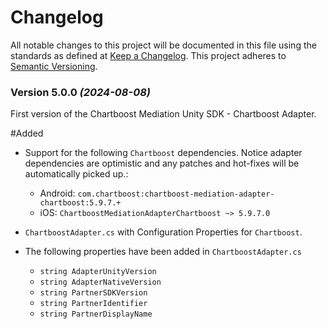 # Changelog
All notable changes to this project will be documented in this file using the standards as defined at [Keep a Changelog](https://keepachangelog.com/en/1.0.0/). This project adheres to [Semantic Versioning](https://semver.org/spec/v2.0.0).

### Version 5.0.0 *(2024-08-08)*

First version of the Chartboost Mediation Unity SDK - Chartboost Adapter.

#Added
- Support for the following `Chartboost` dependencies. Notice adapter dependencies are optimistic and any patches and hot-fixes will be automatically picked up.:
    * Android: `com.chartboost:chartboost-mediation-adapter-chartboost:5.9.7.+`
    * iOS: `ChartboostMediationAdapterChartboost ~> 5.9.7.0`
    
- `ChartboostAdapter.cs` with Configuration Properties for `Chartboost`.
- The following properties have been added in `ChartboostAdapter.cs`
    * `string AdapterUnityVersion`
    * `string AdapterNativeVersion`
    * `string PartnerSDKVersion`
    * `string PartnerIdentifier`
    * `string PartnerDisplayName`
